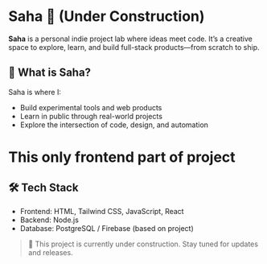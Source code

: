 # Saha 🚧 (Under Construction)

**Saha** is a personal indie project lab where ideas meet code. It’s a creative space to explore, learn, and build full-stack products—from scratch to ship.

## 🧠 What is Saha?
Saha is where I:
- Build experimental tools and web products
- Learn in public through real-world projects
- Explore the intersection of code, design, and automation

# This only frontend part of project 

## 🛠 Tech Stack
- Frontend: HTML, Tailwind CSS, JavaScript, React
- Backend: Node.js
- Database: PostgreSQL / Firebase (based on project)

> 🚧 This project is currently under construction. Stay tuned for updates and releases.
